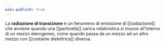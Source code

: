 ```yaml
---
wiki-publish: true
---
```

La **radiazione di transizione** è un fenomeno di emissione di [[radiazione]] che avviene quando una [[particella]] carica relativistica si muove all'interno di un mezzo eterogeneo, come quando passa da un mezzo ad un altro mezzo con [[costante dielettrica]] diversa.